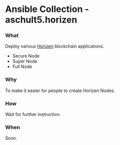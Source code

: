 # Ansible Collection - aschult5.horizen

### What
Deploy various [Horizen](https://www.horizen.global/) blockchain applications.
- Secure Node
- Super Node
- Full Node

### Why
To make it easier for people to create Horizen Nodes.

### How
Wait for further instruction.

### When
Soon.
